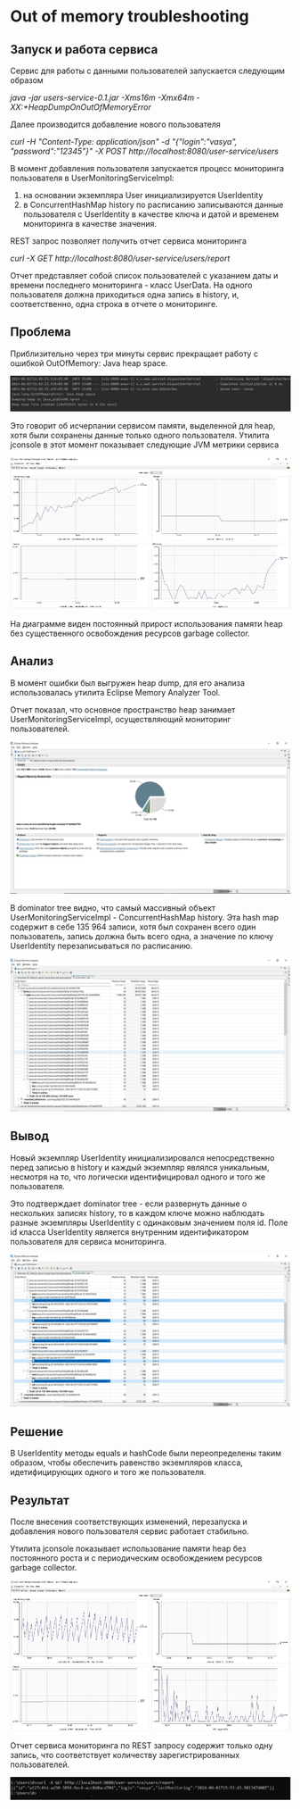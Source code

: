 # Out of memory troubleshooting

## Запуск и работа сервиса

Сервис для работы с данными пользователей запускается следующим образом

*java -jar users-service-0.1.jar -Xms16m -Xmx64m -XX:+HeapDumpOnOutOfMemoryError* 

Далее производится добавление нового пользователя

*curl -H "Content-Type: application/json" -d "{\"login\":\"vasya\", \"password\":\"12345\"}" -X POST http://localhost:8080/user-service/users*

В момент добавления пользователя запускается процесс мониторинга пользователя в UserMonitoringServiceImpl:
1. на основании экземпляра User инициализируется UserIdentity
2. в ConcurrentHashMap history по расписанию записываются данные пользователя с UserIdentity в качестве ключа и датой и временем мониторинга в качестве значения.

REST запрос позволяет получить отчет сервиса мониторинга

*curl -X GET http://localhost:8080/user-service/users/report*

Отчет представляет собой список пользователей с указанием даты и времени последнего мониторинга - класс UserData.
На одного пользователя должна приходиться одна запись в history, и, соответственно, одна строка в отчете о мониторинге. 

## Проблема

Приблизительно через три минуты сервис прекращает работу с ошибкой OutOfMemory: Java heap space.

![screenshot](images/oom_case_logs.jpg)

Это говорит об исчерпании сервисом памяти, выделенной для heap, хотя были сохранены данные только одного пользователя.
Утилита jconsole в этот момент показывает следующие JVM метрики сервиса

![screenshot](images/oom_case_jvm.jpg)

На диаграмме виден постоянный прирост использования памяти heap без существенного освобождения ресурсов garbage collector.

## Анализ

В момент ошибки был выгружен heap dump, для его анализа использовалась утилита Eclipse Memory Analyzer Tool.

Отчет показал, что основное пространство heap занимает UserMonitoringServiceImpl, осуществляющий мониторинг пользователей.

![screenshot](images/oom_mat_1.jpg)

В dominator tree видно, что самый массивный объект UserMonitoringServiceImpl - ConcurrentHashMap history.
Эта hash map содержит в себе 135 964 записи, хотя был сохранен всего один пользователь, запись должна быть всего одна, 
а значение по ключу UserIdentity перезаписываться по расписанию.

![screenshot](images/oom_mat_2.jpg)

## Вывод

Новый экземпляр UserIdentity инициализировался непосредственно перед записью в history и каждый экземпляр являлся уникальным,
несмотря на то, что логически идентифицировал одного и того же пользователя.

Это подтверждает dominator tree - если развернуть данные о нескольких записях history, 
то в каждом ключе можно наблюдать разные экземпляры UserIdentity с одинаковым значением поля id.
Поле id класса UserIdentity является внутренним идентификатором пользователя для сервиса мониторинга.

![screenshot](images/oom_mat_3.jpg)

## Решение

В UserIdentity методы equals и hashCode были переопределены таким образом, чтобы обеспечить равенство экземпляров класса, идетифицирующих одного и того же пользователя.

## Результат

После внесения соответствующих изменений, перезапуска и добавления нового пользователя сервис работает стабильно.

Утилита jconsole показывает использование памяти heap без постоянного роста и с периодическим освобождением ресурсов garbage collector.

![screenshot](images/oom_fixed_jvm.jpg)

Отчет сервиса мониторинга по REST запросу содержит только одну запись, что соответствует количеству зарегистрированных пользователей.

![screenshot](images/oom_fixed_user_report.jpg)

